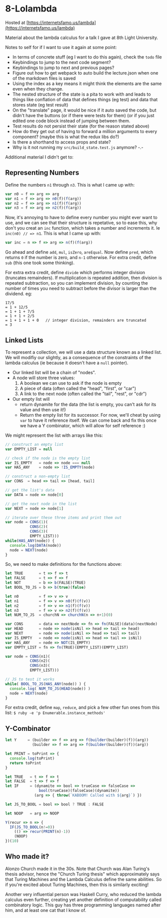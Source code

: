 8-Lolambda
==========

Hosted at
[https://internetsfamo.us/lambda](https://internetsfamo.us/lambda)

Material about the lambda calculus for a talk I gave at 8th Light University.

Notes to self for if I want to use it again at some point:

* In terms of concrete stuff (eg I want to do this again), check the `todo` file
* Keybindings to jump to the next code segment?
* Keybindings to jump to next and previous pages?
* Figure out how to get webpack to auto build the lecture.json when one of the markdown files is saved
* Using the index as a key means it might think the elements are the same even
  when they change.
* The nested structure of the state is a pita to work with and leads to things like
  conflation of data that defines things (eg test) and data that stores state
  (eg test result)
* On the "translate" page, it would be nice if it auto saved the code, but didn't
  have the buttons (or if there were tests for them) (or if you just edited one
  code block instead of jumping between them.
* Test results do not persist their state (for the reason stated above)
* How do they get out of having to forward a million arguments to every component?
  (maybe this is what the redux libs do?)
* Is there a shorthand to access props and state?
* Why is it not running my `src/build_state.test.js` anymore? -.-

Additional material I didn't get to:


Representing Numbers
--------------------

Define the numbers `n1` through `n3`. This is what I came up with:

```js
var n0 = f => arg => arg
var n1 = f => arg => n0(f)(f(arg))
var n2 = f => arg => n1(f)(f(arg))
var n3 = f => arg => n2(f)(f(arg))
```

Now, it's annoying to have to define every number you might ever want to use,
and we can see that their structure is repetative, so to ease this, why don't
you creat an `inc` function, which takes a number and increments it.
Ie `inc(n0) // => n1`.  This is what I came up with:

```js
var inc = n => f => arg => n(f)(f(arg))
```

Go ahead and define `add`, `mul`, `isZero`, `areEqual`.
Now define `pred`, which returns `0` if the number is zero,
and `n-1` otherwise.
For extra credit, define `sub` (this one took some thinking).

For extra extra credit, define `divide` which performs integer division
(truncates remainders). If multiplication is repeated addition,
then division is repeated subtraction, so you can implement division,
by counting the number of times you need to subtract before the divisor
is larger than the dividend. eg:

```
17/5
= 1 + 12/5
= 1 + 1 + 7/5
= 1 + 1 + 2/5
= 1 + 1 + 1 + 0   // integer division, remainders are truncated
= 3
```


Linked Lists
------------

To represent a collection, we will use a data structure known as a linked list.
We will modifiy our slightly, as a consequence of the constraints of the lambda
calculus (ie because it doesn't have a `null` pointer).

* Our linked list will be a chain of "nodes".
* A node will store three values:
  1. A boolean we can use to ask if the node is empty
  2. A piece of data (often called the "head", "first", or "car")
  3. A link to the next node (often called the "tail", "rest", or "cdr")
* Our empty list will
  * return dynamite for the data (the list is empty, you can't ask for its value and then use it!)
  * Return the empty list for its successor.
    For now, we'll cheat by using `var` to have it reference itself.
    We can come back and fix this once we have a Y combinator, which will allow
    for self reference :)

We might represent the list with arrays like this:

```js
// construct an empty list
var EMPTY_LIST = null

// check if the node is the empty list
var IS_EMPTY   = node => node === null
var HAS_ANY    = node => !IS_EMPTY(node)

// construct a non-empty list
var CONS  = head => tail => [head, tail]

// get the list's data
var DATA = node => node[0]

// get the next node in the list
var NEXT = node => node[1]

// iterate over these three items and print them out
var node = CONS(1)(
           CONS(2)(
           CONS(3)(
           EMPTY_LIST)))
while(HAS_ANY(node)) {
  console.log(DATA(node))
  node = NEXT(node)
}
```


So, we need to make definitions for the functions above:

```js
let TRUE       = t => f => t
let FALSE      = t => f => f
let NOT        = b => b(FALSE)(TRUE)
let BOOL_TO_JS = b => b(true)(false)

let n0         = f => v => v
let n1         = f => v => n0(f)(f(v))
let n2         = f => v => n1(f)(f(v))
let n3         = f => v => n2(f)(f(v))
let NUM_TO_JS  = churchN => churchN(n => n+1)(0)

var CONS       = data => nextNode => fn => fn(FALSE)(data)(nextNode)
var HEAD       = node => node(isNil => head => tail => head)
var NEXT       = node => node(isNil => head => tail => tail)
var IS_EMPTY   = node => node(isNil => head => tail => isNil)
var HAS_ANY    = node => NOT(IS_EMPTY)
var EMPTY_LIST = fn => fn(TRUE)(EMPTY_LIST)(EMPTY_LIST)

var node = CONS(n1)(
           CONS(n2)(
           CONS(n3)(
           EMPTY_LIST)))

// JS to test it works
while( BOOL_TO_JS(HAS_ANY(node)) ) {
  console.log( NUM_TO_JS(HEAD(node)) )
  node = NEXT(node)
}
```

For extra credit, define `map`, `reduce`, and pick a few other fun ones
from this list: `$ ruby -e 'p Enumerable.instance_methods'`


Y-Combinator
------------

```js
let Y     = (builder => f => arg => f(builder(builder)(f))(arg))
            (builder => f => arg => f(builder(builder)(f))(arg))

let PRINT = toPrint => {
  console.log(toPrint)
  return toPrint
}

let TRUE   = t => f => t
let FALSE  = t => f => f
let IF     = (dynamite => bool => trueCase => falseCase =>
               bool(trueCase)(falseCase)(dynamite))
             (arg => { throw(`KABOOM! Called with ${arg}`) })

let JS_TO_BOOL = bool => bool ? TRUE : FALSE

let NOOP   = arg => NOOP

Y(recur => n => {
  IF(JS_TO_BOOL(n!=0))
    (() => recur(PRINT(n)-1))
    (NOOP)
})(10)

```


Who made it?
------------

Alonzo Church made it in the 30s. Note that Church was Alan Turing's thesis advisor, hence the "Church Turing thesis" which approximately says that Turing Machines and the Lambda Calculus define the same abilities. So if you're excited about Turing Machines, then this is similarly exciting!

Another very influential person was Haskell Curry, who reduced the lambda calculus even further, creating yet another definition of computability called combinatory logic. This guy has three programming languages named after him, and at least one cat that I know of.

